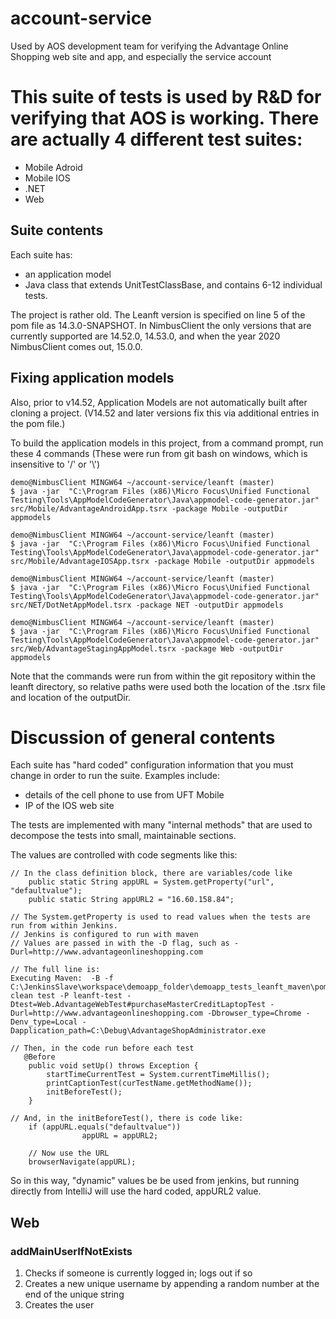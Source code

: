 # account-service
Used by AOS development team for verifying the Advantage Online Shopping web site and app, and especially the service account

# This suite of tests is used by R&D for verifying that AOS is working. There are actually 4 different test suites:

- Mobile Adroid
- Mobile IOS
- .NET
- Web

## Suite contents
Each suite has:

- an application model
- Java class that extends UnitTestClassBase, and contains 6-12 individual tests.

The project is rather old. The Leanft version is specified on line 5 of the pom file as 14.3.0-SNAPSHOT. 
In NimbusClient the only versions that are currently supported are 14.52.0, 14.53.0, and when the year 2020 NimbusClient comes out, 15.0.0.

## Fixing application models

Also, prior to v14.52, Application Models are not automatically built after cloning a project. 
(V14.52 and later versions fix this via additional entries in the pom file.)

To build the application models in this project, from a command prompt, run these 4 commands (These were run from git bash on windows, which is insensitive to '/' or '\\')
```
demo@NimbusClient MINGW64 ~/account-service/leanft (master)
$ java -jar  "C:\Program Files (x86)\Micro Focus\Unified Functional Testing\Tools\AppModelCodeGenerator\Java\appmodel-code-generator.jar" src/Mobile/AdvantageAndroidApp.tsrx -package Mobile -outputDir appmodels

demo@NimbusClient MINGW64 ~/account-service/leanft (master)
$ java -jar  "C:\Program Files (x86)\Micro Focus\Unified Functional Testing\Tools\AppModelCodeGenerator\Java\appmodel-code-generator.jar" src/Mobile/AdvantageIOSApp.tsrx -package Mobile -outputDir appmodels

demo@NimbusClient MINGW64 ~/account-service/leanft (master)
$ java -jar  "C:\Program Files (x86)\Micro Focus\Unified Functional Testing\Tools\AppModelCodeGenerator\Java\appmodel-code-generator.jar" src/NET/DotNetAppModel.tsrx -package NET -outputDir appmodels

demo@NimbusClient MINGW64 ~/account-service/leanft (master)
$ java -jar  "C:\Program Files (x86)\Micro Focus\Unified Functional Testing\Tools\AppModelCodeGenerator\Java\appmodel-code-generator.jar" src/Web/AdvantageStagingAppModel.tsrx -package Web -outputDir appmodels
```

Note that the commands were run from within the git repository within the leanft directory, so relative paths were used both the location of the .tsrx file and location of the outputDir.

# Discussion of general contents

Each suite has "hard coded" configuration information that you must change in order to run the suite. Examples include:

- details of the cell phone to use from UFT Mobile
- IP of the IOS web site

The tests are implemented with many "internal methods" that are used to decompose the tests into small, maintainable sections. 

The values are controlled with code segments like this:
```
// In the class definition block, there are variables/code like
    public static String appURL = System.getProperty("url", "defaultvalue");
    public static String appURL2 = "16.60.158.84";

// The System.getProperty is used to read values when the tests are run from within Jenkins. 
// Jenkins is configured to run with maven
// Values are passed in with the -D flag, such as -Durl=http://www.advantageonlineshopping.com

// The full line is:
Executing Maven:  -B -f C:\JenkinsSlave\workspace\demoapp_folder\demoapp_tests_leanft_maven\pom.xml clean test -P leanft-test -Dtest=Web.AdvantageWebTest#purchaseMasterCreditLaptopTest -Durl=http://www.advantageonlineshopping.com -Dbrowser_type=Chrome -Denv_type=Local -Dapplication_path=C:\Debug\AdvantageShopAdministrator.exe

// Then, in the code run before each test
   @Before
    public void setUp() throws Exception {
        startTimeCurrentTest = System.currentTimeMillis();
        printCaptionTest(curTestName.getMethodName());
        initBeforeTest();
    }

// And, in the initBeforeTest(), there is code like:
    if (appURL.equals("defaultvalue"))
                appURL = appURL2;

    // Now use the URL
    browserNavigate(appURL);
```

So in this way, "dynamic" values be be used from jenkins, but running directly from IntelliJ will use the hard coded, appURL2 value.


## Web

### addMainUserIfNotExists

1. Checks if someone is currently logged in; logs out if so
2. Creates a new unique username by appending a random number at the end of the unique string
3. Creates the user

